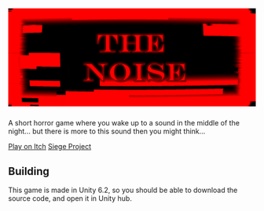 # ![THE NOISE](/Assets/Sprites/banner.png)
A short horror game where you wake up to a sound in the middle of the night... but there is more to this sound then you might think...

[Play on Itch](https://xfn10x.itch.io/the-noise)
[Siege Project](https://siege.hackclub.com/armory/1539)

## Building

This game is made in Unity 6.2, so you should be able to download the source code, and open it in Unity hub.

